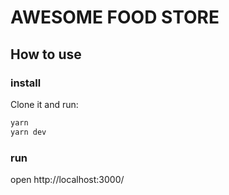 # AWESOME FOOD STORE

## How to use


### install

Clone it and run:

```sh
yarn
yarn dev
```

### run
open
http://localhost:3000/
